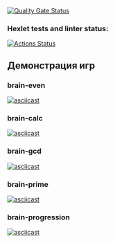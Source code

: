 [![Quality Gate Status](https://sonarcloud.io/api/project_badges/measure?project=Pentrick-star_frontend-project-44&metric=alert_status)](https://sonarcloud.io/summary/new_code?id=Pentrick-star_frontend-project-44)
### Hexlet tests and linter status:
[![Actions Status](https://github.com/Pentrick-star/frontend-project-44/actions/workflows/hexlet-check.yml/badge.svg)](https://github.com/Pentrick-star/frontend-project-44/actions)
## Демонстрация игр

### brain-even
[![asciicast](https://asciinema.org/a/KKetSK6wrNSDEuShLlfxezN0F.svg)](https://asciinema.org/a/KKetSK6wrNSDEuShLlfxezN0F)

### brain-calc
[![asciicast](https://asciinema.org/a/KIgeSilgSe9hkzPp8VR0pk3Lf.svg)](https://asciinema.org/a/KIgeSilgSe9hkzPp8VR0pk3Lf)

### brain-gcd
[![asciicast](https://asciinema.org/a/ZAO4nk9LrV2Qo8F4bIgcco0E7.svg)](https://asciinema.org/a/ZAO4nk9LrV2Qo8F4bIgcco0E7)

### brain-prime
[![asciicast](https://asciinema.org/a/hNCRnW7oMYGKRZkyH6Cn31b1q.svg)](https://asciinema.org/a/hNCRnW7oMYGKRZkyH6Cn31b1q)

### brain-progression
[![asciicast](https://asciinema.org/a/WDLJXpZDH1pxx22E41hRk4eDy.svg)](https://asciinema.org/a/WDLJXpZDH1pxx22E41hRk4eDy)

